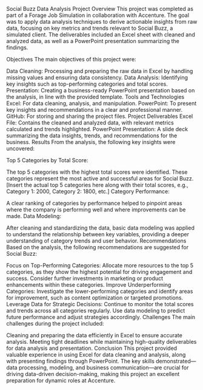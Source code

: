 Social Buzz Data Analysis Project
Overview
This project was completed as part of a Forage Job Simulation in collaboration with Accenture. The goal was to apply data analysis techniques to derive actionable insights from raw data, focusing on key metrics and trends relevant to Social Buzz, a simulated client. The deliverables included an Excel sheet with cleaned and analyzed data, as well as a PowerPoint presentation summarizing the findings.

Objectives
The main objectives of this project were:

Data Cleaning: Processing and preparing the raw data in Excel by handling missing values and ensuring data consistency.
Data Analysis: Identifying key insights such as top-performing categories and total scores.
Presentation: Creating a business-ready PowerPoint presentation based on the analysis, in line with the provided template.
Tools and Technologies
Excel: For data cleaning, analysis, and manipulation.
PowerPoint: To present key insights and recommendations in a clear and professional manner.
GitHub: For storing and sharing the project files.
Project Deliverables
Excel File: Contains the cleaned and analyzed data, with relevant metrics calculated and trends highlighted.
PowerPoint Presentation: A slide deck summarizing the data insights, trends, and recommendations for the business.
Results
From the analysis, the following key insights were uncovered:

Top 5 Categories by Total Score:

The top 5 categories with the highest total scores were identified. These categories represent the most active and successful areas for Social Buzz.
[Insert the actual top 5 categories here along with their total scores, e.g., Category 1: 2000, Category 2: 1800, etc.]
Category Performance:

A clear ranking of categories by performance helped to pinpoint areas where the company is performing well and where improvements can be made.
Data Modeling:

After cleaning and standardizing the data, basic data modeling was applied to understand the relationship between key variables, providing a deeper understanding of category trends and user behavior.
Recommendations
Based on the analysis, the following recommendations are suggested for Social Buzz:

Focus on Top-Performing Categories: Allocate more resources to the top 5 categories, as they show the highest potential for driving engagement and success. Consider further investments in marketing or product enhancements within these categories.
Improve Underperforming Categories: Investigate the lower-performing categories and identify areas for improvement, such as content optimization or targeted promotions.
Leverage Data for Strategic Decisions: Continue to monitor the total scores and trends across all categories regularly. Use data modeling to predict future performance and adjust strategies accordingly.
Challenges
The main challenges during the project included:

Cleaning and preparing the data efficiently in Excel to ensure accurate analysis.
Meeting tight deadlines while maintaining high-quality deliverables for data analysis and presentation.
Conclusion
This project provided valuable experience in using Excel for data cleaning and analysis, along with presenting findings through PowerPoint. The key skills demonstrated—data processing, modeling, and business communication—are crucial for driving data-driven decision-making, making this project an excellent preparation for dynamic roles at Accenture.


